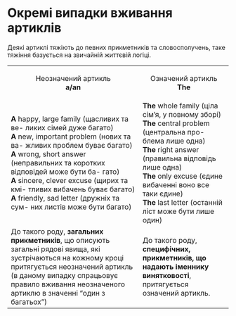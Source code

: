 # Окремi випадки вживання артиклiв

Деякi артиклi тяжiють до певних прикметникiв та словосполучень, таке тяжiння базується на звичайнiй життєвiй логiцi.

<table>
<tr>
<td><p align="center">Неозначений артикль<br><b>a/an</b><p></td>
<td><p align="center">Означений артикль<br><b>The</b><p></td>
</tr>
<tr>
<td><b>A</b> happy, large family (щасливих та ве-
ликих сiмей дуже багато)<br>
<b>A</b> new, important problem (нових та ва-
жливих проблем буває багато)<br>
<b>A</b> wrong, short answer (неправильних
та коротких вiдповiдей може бути ба-
гато)<br>
<b>A</b> sincere, clever excuse (щирих та кмi-
тливих вибачень буває багато)<br>
<b>A</b> friendly, sad letter (дружнiх та сум-
них листiв може бути багато)</td>
<td><b>The</b> whole family (цiла сiм’я, у повному
зборi)<br>
<b>The</b> central problem (центральна про-
блема лише одна)<br>
<b>The</b> right answer (правильна вiдповiдь
лише одна)<br>
<b>The</b> only excuse (єдине вибаченнi воно
все таки єдине)<br>
<b>The</b> last letter (останнiй лiст може бути
лише один)</td>
</tr>
<tr>
<td>До такого роду, <b>загальних прикметникiв</b>, що описують загальнi рядовi явища, якi зустрiчаються на кожному кроцi притягується неозначений артикль (в даному випадку спрацьовує
правило вживання неозначеного артиклю в значеннi “один з багатьох”)</td>
<td>До такого роду, <b>специфiчних, прикметникiв, що надають iменнику винятковостi</b>, притягується означений артикль.</td>
</tr>
</table>